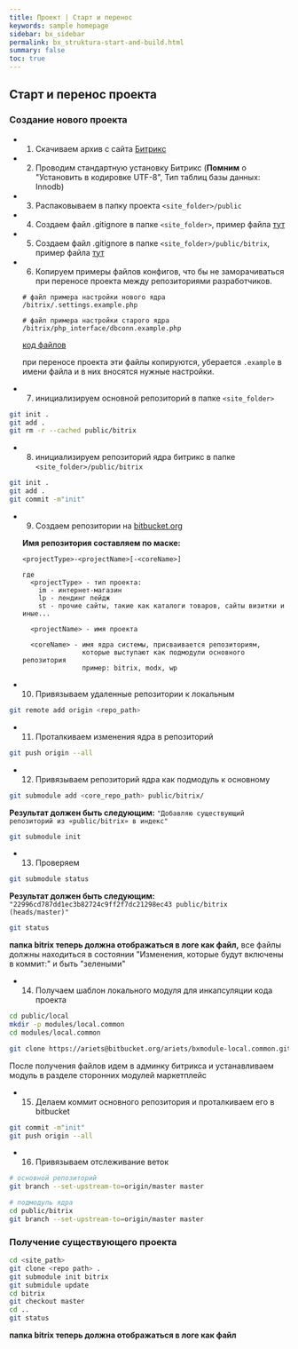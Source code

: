 ```yaml
---
title: Проект | Старт и перенос
keywords: sample homepage
sidebar: bx_sidebar
permalink: bx_struktura-start-and-build.html
summary: false
toc: true
---
```

## Старт и перенос проекта

### Создание нового проекта

* 1) Скачиваем архив с сайта [Битрикс](https://www.1c-bitrix.ru/download/cms.php#tab-php-link)

* 2) Проводим стандартную установку Битрикс (**Помним** о "Установить в кодировке UTF-8", Тип таблиц базы данных: Innodb)

* 3) Распаковываем в папку проекта ```<site_folder>/public```

* 4) Создаем файл .gitignore в папке ```<site_folder>```, пример файла [тут](https://gist.github.com/gdecider/a8a7d7071f14dfd220bc32ac96f699ab)

* 5) Создаем файл .gitignore в папке ```<site_folder>/public/bitrix```, пример файла [тут](https://gist.github.com/gdecider/dc55c4a5bd6b515c3097cf1846fd95eb)

* 6) Копируем примеры файлов конфигов, что бы не заморачиваться при переносе проекта между репозиториями разработчиков.

  ```
  # файл примера настройки нового ядра
  /bitrix/.settings.example.php

  # файл примера настройки старого ядра
  /bitrix/php_interface/dbconn.example.php
  ```

  [код файлов](https://gist.github.com/gdecider/90e61867887e2671675878f0f96a5bb9)

  при переносе проекта эти файлы копируются, уберается ```.example``` в имени файла и в них вносятся нужные настройки.

* 7) инициализируем основной репозиторий в папке ```<site_folder>```

```bash
git init .
git add .
git rm -r --cached public/bitrix
```

* 8) инициализируем репозиторий ядра битрикс в папке ```<site_folder>/public/bitrix```

```bash
git init .
git add .
git commit -m"init"
```

* 9) Создаем репозитории на [bitbucket.org](https://bitbucket.org/)

  **Имя репозитория составляем по маске:**

  ```
  <projectType>-<projectName>[-<coreName>]

  где
    <projectType> - тип проекта:
      im - интернет-магазин
      lp - лендинг пейдж
      st - прочие сайты, такие как каталоги товаров, сайты визитки и иные...

    <projectName> - имя проекта

    <coreName> - имя ядра системы, присваивается репозиториям, 
                 которые выступают как подмодули основного репозитория
                 пример: bitrix, modx, wp

  ```

* 10) Привязываем удаленные репозитории к локальным

```bash
git remote add origin <repo_path>
```

* 11) Проталкиваем изменения ядра в репозиторий

```bash
git push origin --all
```

* 12) Привязываем репозиторий ядра как подмодуль к основному

```bash
git submodule add <core_repo_path> public/bitrix/
```

**Результат должен быть следующим:** ```"Добавляю существующий репозиторий из «public/bitrix» в индекс"```

```bash
git submodule init
```

* 13) Проверяем 

```bash
git submodule status
```

**Результат должен быть следующим:** ```"22996cd787dd1ec3b82724c9ff2f7dc21298ec43 public/bitrix (heads/master)"```

```bash
git status
```

**папка bitrix теперь должна отображаться в логе как файл,** все файлы должны находиться в состоянии "Изменения, которые будут включены в коммит:" и быть "зелеными"

* 14) Получаем шаблон локального модуля для инкапсуляции кода проекта

```bash
cd public/local
mkdir -p modules/local.common
cd modules/local.common

git clone https://ariets@bitbucket.org/ariets/bxmodule-local.common.git .
```
После получения файлов идем в админку битрикса и устанавливаем модуль в разделе сторонних модулей маркетплейс

* 15) Делаем коммит основного репозитория и проталкиваем его в bitbucket

```bash
git commit -m"init"
git push origin --all
```

* 16) Привязываем отслеживание веток

```bash
# основной репозиторий
git branch --set-upstream-to=origin/master master

# подмодуль ядра
cd public/bitrix
git branch --set-upstream-to=origin/master master
```

### Получение существующего проекта

```bash
cd <site_path>
git clone <repo path> .
git submodule init bitrix
git submidule update
cd bitrix
git checkout master
cd ..
git status
```
**папка bitrix теперь должна отображаться в логе как файл**